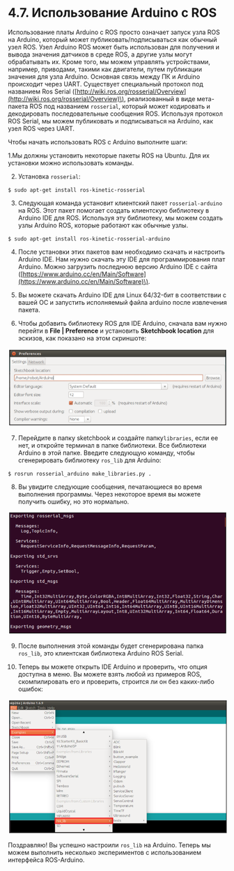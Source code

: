 # 4.7. Использование Arduino с ROS

Использование платы Arduino с ROS просто означает запуск узла ROS на Arduino, который может публиковать/подписываться как обычный узел ROS. Узел Arduino ROS может быть использован для получения и вывода значения датчиков в среде ROS, а другие узлы могут обрабатывать их. Кроме того, мы можем управлять устройствами, например, приводами, такими как двигатели, путем публикации значения для узла Arduino. Основная связь между ПК и Arduino происходит через UART. Существует специальный протокол под названием Ros Serial \([http://wiki.ros.org/rosserial/Overview](http://wiki.ros.org/rosserial/Overview)\), реализованный в виде мета-пакета ROS под названием `rosserial`, который может кодировать и декодировать последовательные сообщения ROS. Используя протокол ROS Serial, мы можем публиковать и подписываться на Arduino, как узел ROS через UART.

Чтобы начать использовать ROS с Arduino выполните шаги:

1.Мы должны установить некоторые пакеты ROS на Ubuntu. Для их установки можно использовать команды.

2. Установка `rosserial`:

```text
$ sudo apt-get install ros-kinetic-rosserial
```

3. Следующая команда установит клиентский пакет `rosserial-arduino` на ROS. Этот пакет помогает создать клиентскую библиотеку в Arduino IDE для ROS. Используя эту библиотеку, мы можем создать узлы Arduino ROS, которые работают как обычные узлы.

```text
$ sudo apt-get install ros-kinetic-rosserial-arduino
```

4. После установки этих пакетов вам необходимо скачать и настроить Arduino IDE. Нам нужно скачать эту IDE для программирования плат Arduino. Можно загрузить последнюю версию Arduino IDE с сайта \([https://www.arduino.cc/en/Main/Software](https://www.arduino.cc/en/Main/Software)\).

5. Вы можете скачать Arduino IDE для Linux 64/32-бит в соответствии с вашей ОС и запустить исполняемый файла arduino после извлечения пакета.

6. Чтобы добавить библиотеку ROS для IDE Arduino, сначала вам нужно перейти в **File \| Preference** и установить **Sketchbook location** для эскизов, как показано на этом скриншоте:

![](../.gitbook/assets/image%20%282%29.png)

7. Перейдите в папку sketchbook и создайте папку`libraries`, если ее нет, и откройте терминал в папке библиотеки. Все библиотеки Arduino в этой папке. Введите следующую команду, чтобы сгенерировать библиотеку `ros_lib` для Arduino:

```text
$ rosrun rosserial_arduino make_libraries.py .
```

8. Вы увидите следующие сообщения, печатающиеся во время выполнения программы. Через некоторое время вы можете получить ошибку, но это нормально.

![](../.gitbook/assets/image%20%2829%29.png)

9. После выполнения этой команды будет сгенерирована папка `ros_lib`, это клиентская библиотека Arduino ROS Serial.

10. Теперь вы можете открыть IDE Arduino и проверить, что опция доступна в меню. Вы можете взять любой из примеров ROS, скомпилировать его и проверить, строится ли он без каких-либо ошибок:

![](../.gitbook/assets/image%20%2817%29.png)

Поздравляю! Вы успешно настроили `ros_lib` на Arduino. Теперь мы можем выполнить несколько экспериментов с использованием интерфейса ROS-Arduino.

